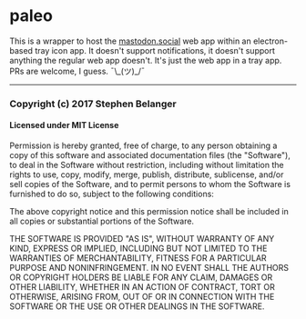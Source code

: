 # paleo

This is a wrapper to host the [mastodon.social](https://mastodon.social) web
app within an electron-based tray icon app. It doesn't support notifications,
it doesn't support anything the regular web app doesn't. It's just the web app
in a tray app. PRs are welcome, I guess. ¯\\\_(ツ)\_/¯

---

### Copyright (c) 2017 Stephen Belanger

#### Licensed under MIT License

Permission is hereby granted, free of charge, to any person obtaining a copy of this software and associated documentation files (the "Software"), to deal in the Software without restriction, including without limitation the rights to use, copy, modify, merge, publish, distribute, sublicense, and/or sell copies of the Software, and to permit persons to whom the Software is furnished to do so, subject to the following conditions:

The above copyright notice and this permission notice shall be included in all copies or substantial portions of the Software.

THE SOFTWARE IS PROVIDED "AS IS", WITHOUT WARRANTY OF ANY KIND, EXPRESS OR IMPLIED, INCLUDING BUT NOT LIMITED TO THE WARRANTIES OF MERCHANTABILITY, FITNESS FOR A PARTICULAR PURPOSE AND NONINFRINGEMENT. IN NO EVENT SHALL THE AUTHORS OR COPYRIGHT HOLDERS BE LIABLE FOR ANY CLAIM, DAMAGES OR OTHER LIABILITY, WHETHER IN AN ACTION OF CONTRACT, TORT OR OTHERWISE, ARISING FROM, OUT OF OR IN CONNECTION WITH THE SOFTWARE OR THE USE OR OTHER DEALINGS IN THE SOFTWARE.
